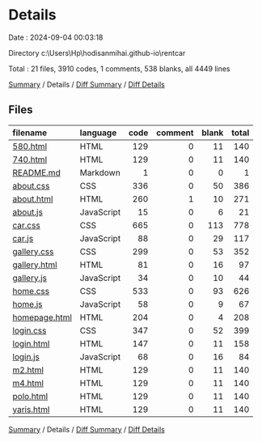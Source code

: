 # Details

Date : 2024-09-04 00:03:18

Directory c:\\Users\\Hp\\hodisanmihai.github-io\\rentcar

Total : 21 files,  3910 codes, 1 comments, 538 blanks, all 4449 lines

[Summary](results.md) / Details / [Diff Summary](diff.md) / [Diff Details](diff-details.md)

## Files
| filename | language | code | comment | blank | total |
| :--- | :--- | ---: | ---: | ---: | ---: |
| [580.html](/580.html) | HTML | 129 | 0 | 11 | 140 |
| [740.html](/740.html) | HTML | 129 | 0 | 11 | 140 |
| [README.md](/README.md) | Markdown | 1 | 0 | 0 | 1 |
| [about.css](/about.css) | CSS | 336 | 0 | 50 | 386 |
| [about.html](/about.html) | HTML | 260 | 1 | 10 | 271 |
| [about.js](/about.js) | JavaScript | 15 | 0 | 6 | 21 |
| [car.css](/car.css) | CSS | 665 | 0 | 113 | 778 |
| [car.js](/car.js) | JavaScript | 88 | 0 | 29 | 117 |
| [gallery.css](/gallery.css) | CSS | 299 | 0 | 53 | 352 |
| [gallery.html](/gallery.html) | HTML | 81 | 0 | 16 | 97 |
| [gallery.js](/gallery.js) | JavaScript | 34 | 0 | 10 | 44 |
| [home.css](/home.css) | CSS | 533 | 0 | 93 | 626 |
| [home.js](/home.js) | JavaScript | 58 | 0 | 9 | 67 |
| [homepage.html](/homepage.html) | HTML | 204 | 0 | 4 | 208 |
| [login.css](/login.css) | CSS | 347 | 0 | 52 | 399 |
| [login.html](/login.html) | HTML | 147 | 0 | 11 | 158 |
| [login.js](/login.js) | JavaScript | 68 | 0 | 16 | 84 |
| [m2.html](/m2.html) | HTML | 129 | 0 | 11 | 140 |
| [m4.html](/m4.html) | HTML | 129 | 0 | 11 | 140 |
| [polo.html](/polo.html) | HTML | 129 | 0 | 11 | 140 |
| [yaris.html](/yaris.html) | HTML | 129 | 0 | 11 | 140 |

[Summary](results.md) / Details / [Diff Summary](diff.md) / [Diff Details](diff-details.md)